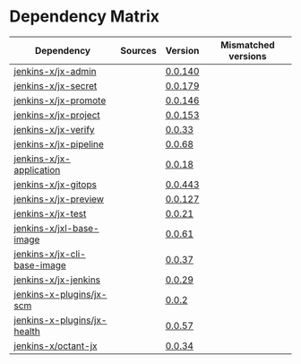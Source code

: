 # Dependency Matrix

Dependency | Sources | Version | Mismatched versions
---------- | ------- | ------- | -------------------
[jenkins-x/jx-admin](https://github.com/jenkins-x/jx-admin.git) |  | [0.0.140](https://github.com/jenkins-x/jx-admin/releases/tag/v0.0.140) | 
[jenkins-x/jx-secret](https://github.com/jenkins-x/jx-secret.git) |  | [0.0.179](https://github.com/jenkins-x/jx-secret/releases/tag/v0.0.179) | 
[jenkins-x/jx-promote](https://github.com/jenkins-x/jx-promote.git) |  | [0.0.146](https://github.com/jenkins-x/jx-promote/releases/tag/v0.0.146) | 
[jenkins-x/jx-project](https://github.com/jenkins-x/jx-project.git) |  | [0.0.153](https://github.com/jenkins-x/jx-project/releases/tag/v0.0.153) | 
[jenkins-x/jx-verify](https://github.com/jenkins-x/jx-verify.git) |  | [0.0.33](https://github.com/jenkins-x/jx-verify/releases/tag/v0.0.33) | 
[jenkins-x/jx-pipeline](https://github.com/jenkins-x/jx-pipeline.git) |  | [0.0.68](https://github.com/jenkins-x/jx-pipeline/releases/tag/v0.0.68) | 
[jenkins-x/jx-application](https://github.com/jenkins-x/jx-application.git) |  | [0.0.18](https://github.com/jenkins-x/jx-application/releases/tag/v0.0.18) | 
[jenkins-x/jx-gitops](https://github.com/jenkins-x/jx-gitops.git) |  | [0.0.443](https://github.com/jenkins-x/jx-gitops/releases/tag/v0.0.443) | 
[jenkins-x/jx-preview](https://github.com/jenkins-x/jx-preview.git) |  | [0.0.127](https://github.com/jenkins-x/jx-preview/releases/tag/v0.0.127) | 
[jenkins-x/jx-test](https://github.com/jenkins-x/jx-test.git) |  | [0.0.21](https://github.com/jenkins-x/jx-test/releases/tag/v0.0.21) | 
[jenkins-x/jxl-base-image](https://github.com/jenkins-x/jxl-base-image) |  | [0.0.61]() | 
[jenkins-x/jx-cli-base-image](https://github.com/jenkins-x/jx-cli-base-image.git) |  | [0.0.37]() | 
[jenkins-x/jx-jenkins](https://github.com/jenkins-x/jx-jenkins.git) |  | [0.0.29](https://github.com/jenkins-x/jx-jenkins/releases/tag/v0.0.29) | 
[jenkins-x-plugins/jx-scm](https://github.com/jenkins-x-plugins/jx-scm) |  | [0.0.2](https://github.com/jenkins-x-plugins/jx-scm/releases/tag/v0.0.2) | 
[jenkins-x-plugins/jx-health](https://github.com/jenkins-x-plugins/jx-health.git) |  | [0.0.57](https://github.com/jenkins-x-plugins/jx-health/releases/tag/v0.0.57) | 
[jenkins-x/octant-jx](https://github.com/jenkins-x/octant-jx.git) |  | [0.0.34](https://github.com/jenkins-x/octant-jx/releases/tag/v0.0.34) | 
